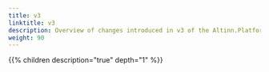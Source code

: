 ```yaml
---
title: v3
linktitle: v3
description: Overview of changes introduced in v3 of the Altinn.Platform.Storage.Interface package.
weight: 90
---
```


{{% children description="true" depth="1" %}}